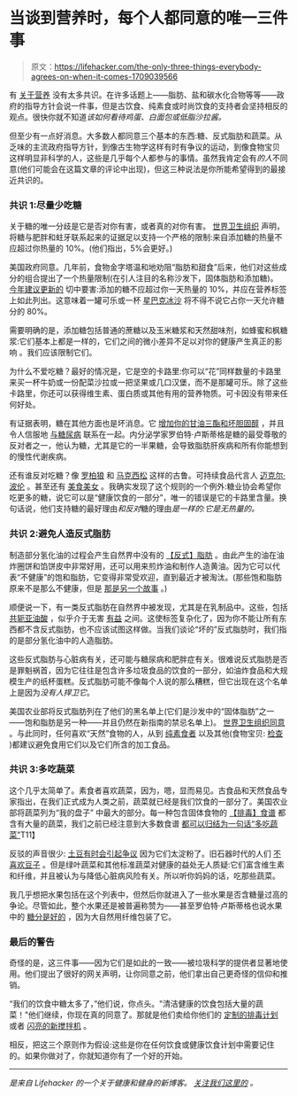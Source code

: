 # 当谈到营养时，每个人都同意的唯一三件事

> 原文：<https://lifehacker.com/the-only-three-things-everybody-agrees-on-when-it-comes-1709039566>

有 [关于营养](https://lifehacker.com/why-theres-so-much-confusion-over-nutrition-and-fitness-1572870867) 没有太多共识。在许多话题上——脂肪、盐和碳水化合物等等——政府的指导方针会说一件事，但是古饮食、纯素食或时尚饮食的支持者会坚持相反的观点。很快你就不知道*该如何看待鸡蛋、白面包或低脂沙拉酱。*



但至少有一点好消息。大多数人都同意三个基本的东西:糖、反式脂肪和蔬菜。从乏味的主流政府指导方针，到像古生物学这样有时有争议的运动，到像食物宝贝 这样明显非科学的人，这些是几乎每个人都参与的事情。虽然我肯定会有*的人*不同意(他们可能会在这篇文章的评论中出现)，但这三种说法是你所能希望得到的最接近共识的。

### 共识 1:尽量少吃糖

关于糖的唯一分歧是它是否对你有害，或者真的对你有害。 [世界卫生组织](http://www.who.int/mediacentre/news/releases/2015/sugar-guideline/en/) 声明，将糖与肥胖和蛀牙联系起来的证据足以支持一个严格的限制:来自添加糖的热量不应超过你热量的 10%。(他们指出，5%会更好。)

美国政府同意。几年前，食物金字塔温和地劝阻“脂肪和甜食”后来，他们对这些成分的组合提出了一个热量限制(在引人注目的名称沙发下，固体脂肪和添加糖)。 [今年建议更新的](http://www.health.gov/dietaryguidelines/2015-scientific-report/02-executive-summary.asp) 切中要害:添加的糖不应超过你一天热量的 10%，并应在营养标签上如此列出。这意味着一罐可乐或一杯 [星巴克冰沙](https://lifehacker.com/are-smoothies-healthy-1696270191) 将不得不说它占你一天允许糖分的 80%。

需要明确的是，添加糖包括普通的蔗糖以及玉米糖浆和天然甜味剂，如蜂蜜和枫糖浆:它们基本上都是一样的，它们之间的微小差异不足以对你的健康产生真正的影响 。我们应该限制它们。

为什么不爱吃糖？最好的情况是，它是空的卡路里:你可以“花”同样数量的卡路里来买一杯牛奶或一份配菜沙拉或一把坚果或几口汉堡，而不是那罐可乐。除了这些卡路里，你还可以获得维生素、蛋白质或其他有用的营养物质。可卡因没有带来任何好处。

有证据表明，糖在其他方面也是坏消息。它 [增加你的甘油三酯和坏胆固醇](http://my.clevelandclinic.org/services/heart/prevention/risk-factors/cholesterol/triglycerides) ，并且令人信服地 [与糖尿病](http://www.medicalnewstoday.com/articles/257108.php) 联系在一起。内分泌学家罗伯特·卢斯蒂格是糖的最受尊敬的反对者之一，他认为糖，尤其是它的一半果糖，会导致脂肪肝疾病和所有你能想到的慢性代谢疾病。

还有谁反对吃糖？像 [罗柏狼](http://robbwolf.com/2012/12/21/sugar-drug/) 和 [马克西松](http://www.marksdailyapple.com/the-definitive-guide-to-sugar/) 这样的古鲁。可持续食品代言人 [迈克尔·波伦](http://hereandnow.wbur.org/2014/05/15/pollan-healthy-food) 。甚至还有 [美食美女](http://foodbabe.com/2011/12/19/ditch-refined-sugar/) 。我确实发现了这个规则的一个例外:糖业协会希望你吃更多的糖，说它可以是“健康饮食的一部分”，唯一的错误是它的卡路里含量。换句话说，他们支持糖的最好理由*和反对*糖的理由*是一样的:它是无热量的。*

### 共识 2:避免人造反式脂肪

制造部分氢化油的过程会产生自然界中没有的 [【反式】脂肪](http://en.wikipedia.org/wiki/Trans_fat) 。由此产生的油在油炸圈饼和馅饼皮中非常好用，还可以用来煎炸油和制作人造黄油。因为它可以代表“不健康”的饱和脂肪，它变得非常受欢迎，直到最近才被淘汰。(那些饱和脂肪原来不是那么不健康，但是 [那是另一个故事](https://lifehacker.com/contrary-to-belief-saturated-fat-isnt-bad-for-your-hea-1684749042) 。)

顺便说一下，有一类反式脂肪在自然界中被发现，尤其是在乳制品中。这些，包括 [共轭亚油酸](http://en.wikipedia.org/wiki/Conjugated_linoleic_acid) ，似乎介于无害 [有益](http://chriskresser.com/can-some-trans-fats-be-healthy/) 之间。这使标签复杂化了，因为你不能让所有东西都不含反式脂肪，也不应该试图这样做。当我们谈论“坏的”反式脂肪时，我们指的是部分氢化油中的人造脂肪。

这些反式脂肪与心脏病有关，还可能与糖尿病和肥胖症有关。很难说反式脂肪是否是罪魁祸首，因为它往往是包含许多垃圾食品的饮食的一部分，如油炸食品和大规模生产的纸杯蛋糕。反式脂肪可能不像每个人说的那么糟糕，但它出现在这个名单上是因为*没有人捍卫它*。

美国农业部将反式脂肪列在了他们的黑名单上(它们是沙发中的“固体脂肪”之一——饱和脂肪是另一种——并且仍然在新指南的禁忌名单上)。 [世界卫生组织同意](http://www.who.int/bulletin/releases/NFM0413/en/) 。与此同时，任何喜欢“天然”食物的人，从到 [纯素食者](http://www.veganhealth.org/articles/fattyacids) 以及其他(食物宝贝: [检查](http://foodbabe.com/tag/trans-fat/) )都建议避免食用它们以及它们所含的加工食品。

### 共识 3:多吃蔬菜

这个几乎太简单了。素食者喜欢蔬菜，因为，嗯，显而易见。古食品和天然食品专家指出，在我们正式成为人类之前，蔬菜就已经是我们饮食的一部分了。美国农业部将蔬菜列为“我的盘子” 中最大的部分。每一种包含固体食物的 [【排毒】食谱](http://lifehacker.com/what-happens-in-your-body-during-a-cleanse-or-detox-1669540259) 都含有大量的蔬菜，我们之前已经注意到大多数食谱 [都可以归结为一句话“多吃蔬菜”](https://lifehacker.com/most-diets-can-be-boiled-down-to-three-words-eat-more-1633554716)T11】

反驳的声音很少: [土豆有时会引起争议](http://www.foodpolitics.com/tag/potatoes/) 因为它们太淀粉了。旧石器时代的人们 [不喜欢豆子](http://paleoleap.com/beans-and-legumes/) 。但是绿叶蔬菜和其他标准蔬菜对健康的益处无人质疑:它们富含维生素和纤维，并且被认为与降低心脏病风险有关。所以听你妈妈的话，吃那些蔬菜。

我几乎想把水果包括在这个列表中，但然后你就进入了一些水果是否含糖量过高的争论。尽管如此，整个水果还是被普遍称赞为——甚至罗伯特·卢斯蒂格也说水果中的 [糖分是好的](http://www.chewfo.com/diets/fat-chance-by-robert-h-lustig-md-2012-what-to-eat-and-foods-to-avoid-food-list/) ，因为大自然用纤维包装了它。

### 最后的警告

奇怪的是，这三件事——因为它们是如此的一致——被垃圾科学的提供者显著地使用。他们提出了很好的网关声明，让你同意之前，他们拿出自己更奇怪的信仰和推销。

“我们的饮食中糖太多了，”他们说，你点头。"清洁健康的饮食包括大量的蔬菜！"他们继续，你现在真的同意了。那就是他们卖给你他们的 [定制的排毒计划](http://articles.mercola.com/sites/articles/archive/2014/07/24/sugar-brain-function.aspx) 或者 [闪亮的新搅拌机](http://www.fatsickandnearlydead.com/) 。

相反，把这三个原则作为假设:这些是你在任何饮食或健康饮食计划中需要记住的。如果你做对了，你就知道你有了一个好的开始。

* * *

[](http://vitals.lifehacker.com/)**是来自 Lifehacker 的一个关于健康和健身的新博客。* [*关注我们这里的*](https://twitter.com/VitalsLH) *。**